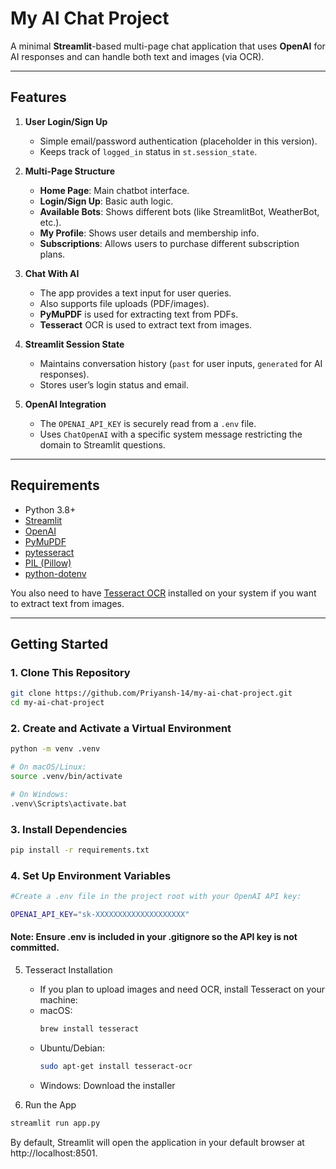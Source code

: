 # My AI Chat Project

A minimal **Streamlit**-based multi-page chat application that uses **OpenAI** for AI responses and can handle both text and images (via OCR).

---

## Features

1. **User Login/Sign Up**

   - Simple email/password authentication (placeholder in this version).
   - Keeps track of `logged_in` status in `st.session_state`.

2. **Multi-Page Structure**

   - **Home Page**: Main chatbot interface.
   - **Login/Sign Up**: Basic auth logic.
   - **Available Bots**: Shows different bots (like StreamlitBot, WeatherBot, etc.).
   - **My Profile**: Shows user details and membership info.
   - **Subscriptions**: Allows users to purchase different subscription plans.

3. **Chat With AI**

   - The app provides a text input for user queries.
   - Also supports file uploads (PDF/images).
   - **PyMuPDF** is used for extracting text from PDFs.
   - **Tesseract** OCR is used to extract text from images.

4. **Streamlit Session State**

   - Maintains conversation history (`past` for user inputs, `generated` for AI responses).
   - Stores user’s login status and email.

5. **OpenAI Integration**
   - The `OPENAI_API_KEY` is securely read from a `.env` file.
   - Uses `ChatOpenAI` with a specific system message restricting the domain to Streamlit questions.

---

## Requirements

- Python 3.8+
- [Streamlit](https://docs.streamlit.io/)
- [OpenAI](https://pypi.org/project/openai/)
- [PyMuPDF](https://pypi.org/project/PyMuPDF/)
- [pytesseract](https://pypi.org/project/pytesseract/)
- [PIL (Pillow)](https://pypi.org/project/Pillow/)
- [python-dotenv](https://pypi.org/project/python-dotenv/)

You also need to have [Tesseract OCR](https://github.com/UB-Mannheim/tesseract/wiki) installed on your system if you want to extract text from images.

---

## Getting Started

### 1. Clone This Repository

```bash
git clone https://github.com/Priyansh-14/my-ai-chat-project.git
cd my-ai-chat-project
```

### 2. Create and Activate a Virtual Environment

```bash
python -m venv .venv

# On macOS/Linux:
source .venv/bin/activate

# On Windows:
.venv\Scripts\activate.bat
```

### 3. Install Dependencies

```bash
pip install -r requirements.txt
```

### 4. Set Up Environment Variables

```bash
#Create a .env file in the project root with your OpenAI API key:

OPENAI_API_KEY="sk-XXXXXXXXXXXXXXXXXXXX"
```

#### Note: Ensure .env is included in your .gitignore so the API key is not committed.

5. Tesseract Installation

   - If you plan to upload images and need OCR, install Tesseract on your machine:
   - macOS:
     ```bash
     brew install tesseract
     ```
   - Ubuntu/Debian:
     ```bash
     sudo apt-get install tesseract-ocr
     ```
   - Windows: Download the installer

6. Run the App

```bash
streamlit run app.py
```

By default, Streamlit will open the application in your default browser at http://localhost:8501.
